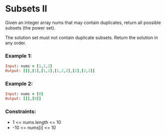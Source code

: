 # Subsets II

Given an integer array nums that may contain duplicates, return all possible subsets (the power set).

The solution set must not contain duplicate subsets. Return the solution in any order.

### Example 1:
```ruby
Input: nums = [1,2,2]
Output: [[],[1],[1,2],[1,2,2],[2],[2,2]]
```
### Example 2:
```ruby
Input: nums = [0]
Output: [[],[0]]
```
### Constraints:

- 1 <= nums.length <= 10
- -10 <= nums[i] <= 10